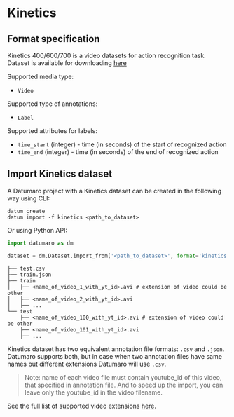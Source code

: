 Kinetics
========

## Format specification

Kinetics 400/600/700 is a video datasets for action recognition task.
Dataset is available for downloading
[here](https://www.deepmind.com/open-source/kinetics)

Supported media type:
- `Video`

Supported type of annotations:
- `Label`

Supported attributes for labels:
- `time_start` (integer) - time (in seconds) of the start of recognized action
- `time_end` (integer) - time (in seconds) of the end of recognized action

## Import Kinetics dataset

A Datumaro project with a Kinetics dataset can be created
in the following way using CLI:

```
datum create
datum import -f kinetics <path_to_dataset>
```

Or using Python API:

```python
import datumaro as dm

dataset = dm.Dataset.import_from('<path_to_dataset>', format='kinetics')
```

```
├── test.csv
├── train.json
├── train
│   ├── <name_of_video_1_with_yt_id>.avi # extension of video could be other
│   ├── <name_of_video_2_with_yt_id>.avi
│   ├── ...
└── test
    ├── <name_of_video_100_with_yt_id>.avi # extension of video could be other
    ├── <name_of_video_101_with_yt_id>.avi
    ├── ...
```

Kinetics dataset has two equivalent annotation file formats: `.csv` and
`.json`. Datumaro supports both, but in case when two annotation files have
same names but different extensions Datumaro will use `.csv`.

> Note: name of each video file must contain youtube_id of this video,
> that specified in annotation file. And to speed up the import, you can leave
> only the youtube_id in the video filename.

See the full list of supported video extensions [here](/docs/user-manual/media_formats).
